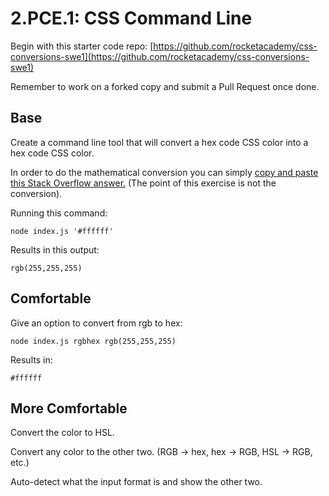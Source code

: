 # 2.PCE.1: CSS Command Line

Begin with this starter code repo: [https://github.com/rocketacademy/css-conversions-swe1](https://github.com/rocketacademy/css-conversions-swe1)

Remember to work on a forked copy and submit a Pull Request once done.

## Base

Create a command line tool that will convert a hex code CSS color into a hex code CSS color.

In order to do the mathematical conversion you can simply [copy and paste this Stack Overflow answer.](https://stackoverflow.com/questions/5623838/rgb-to-hex-and-hex-to-rgb) \(The point of this exercise is not the conversion\).

Running this command:

```text
node index.js '#ffffff'
```

Results in this output:

```text
rgb(255,255,255)
```

## Comfortable

Give an option to convert from rgb to hex:

```text
node index.js rgbhex rgb(255,255,255)
```

Results in:

```text
#ffffff
```

## More Comfortable

Convert the color to HSL.

Convert any color to the other two. \(RGB -&gt; hex, hex -&gt; RGB, HSL -&gt; RGB, etc.\)

Auto-detect what the input format is and show the other two.

